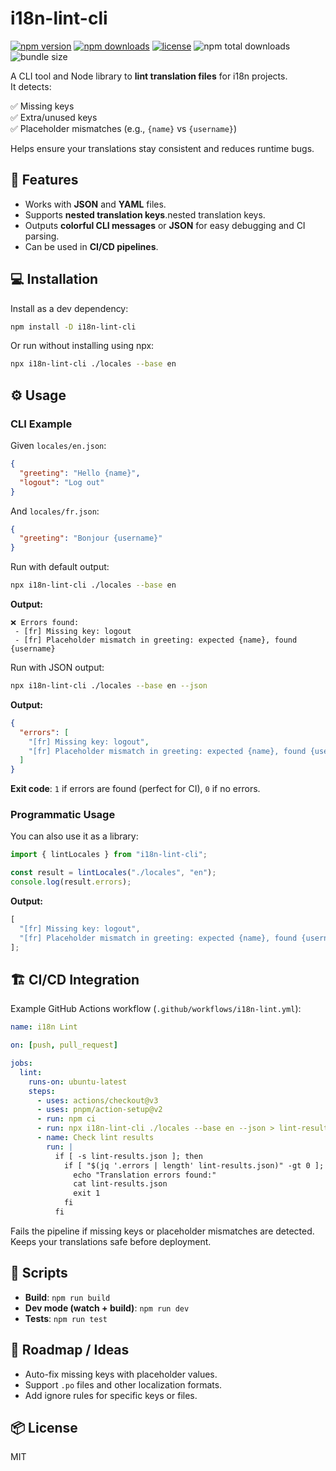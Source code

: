 # i18n-lint-cli

[![npm version](https://img.shields.io/npm/v/i18n-lint-cli)](https://www.npmjs.com/package/i18n-lint-cli)
[![npm downloads](https://img.shields.io/npm/dw/i18n-lint-cli)](https://www.npmjs.com/package/i18n-lint-cli)
[![license](https://img.shields.io/npm/l/i18n-lint-cli)](https://github.com/igalVilensky/i18n-lint-cli/blob/main/LICENSE)
![npm total downloads](https://img.shields.io/npm/dt/i18n-lint-cli)
![bundle size](https://img.shields.io/bundlephobia/minzip/i18n-lint-cli)

A CLI tool and Node library to **lint translation files** for i18n projects.  
It detects:

✅ Missing keys  
✅ Extra/unused keys  
✅ Placeholder mismatches (e.g., `{name}` vs `{username}`)

Helps ensure your translations stay consistent and reduces runtime bugs.

## 🌟 Features

- Works with **JSON** and **YAML** files.
- Supports **nested translation keys**.nested translation keys.
- Outputs **colorful CLI messages** or **JSON** for easy debugging and CI parsing.
- Can be used in **CI/CD pipelines**.

## 💻 Installation

Install as a dev dependency:

```bash
npm install -D i18n-lint-cli
```

Or run without installing using npx:

```bash
npx i18n-lint-cli ./locales --base en
```

## ⚙️ Usage

### CLI Example

Given `locales/en.json`:

```json
{
  "greeting": "Hello {name}",
  "logout": "Log out"
}
```

And `locales/fr.json`:

```json
{
  "greeting": "Bonjour {username}"
}
```

Run with default output:

```bash
npx i18n-lint-cli ./locales --base en
```

**Output:**

```
❌ Errors found:
 - [fr] Missing key: logout
 - [fr] Placeholder mismatch in greeting: expected {name}, found {username}
```

Run with JSON output:

```bash
npx i18n-lint-cli ./locales --base en --json
```

**Output:**

```json
{
  "errors": [
    "[fr] Missing key: logout",
    "[fr] Placeholder mismatch in greeting: expected {name}, found {username}"
  ]
}
```

**Exit code**: `1` if errors are found (perfect for CI), `0` if no errors.

### Programmatic Usage

You can also use it as a library:

```ts
import { lintLocales } from "i18n-lint-cli";

const result = lintLocales("./locales", "en");
console.log(result.errors);
```

**Output:**

```js
[
  "[fr] Missing key: logout",
  "[fr] Placeholder mismatch in greeting: expected {name}, found {username}",
];
```

## 🏗️ CI/CD Integration

Example GitHub Actions workflow (`.github/workflows/i18n-lint.yml`):

```yaml
name: i18n Lint

on: [push, pull_request]

jobs:
  lint:
    runs-on: ubuntu-latest
    steps:
      - uses: actions/checkout@v3
      - uses: pnpm/action-setup@v2
      - run: npm ci
      - run: npx i18n-lint-cli ./locales --base en --json > lint-results.json
      - name: Check lint results
        run: |
          if [ -s lint-results.json ]; then
            if [ "$(jq '.errors | length' lint-results.json)" -gt 0 ]; then
              echo "Translation errors found:"
              cat lint-results.json
              exit 1
            fi
          fi
```

Fails the pipeline if missing keys or placeholder mismatches are detected. Keeps your translations safe before deployment.

## 🔧 Scripts

- **Build**: `npm run build`
- **Dev mode (watch + build)**: `npm run dev`
- **Tests**: `npm run test`

## 📝 Roadmap / Ideas

- Auto-fix missing keys with placeholder values.
- Support `.po` files and other localization formats.
- Add ignore rules for specific keys or files.

## 📦 License

MIT
